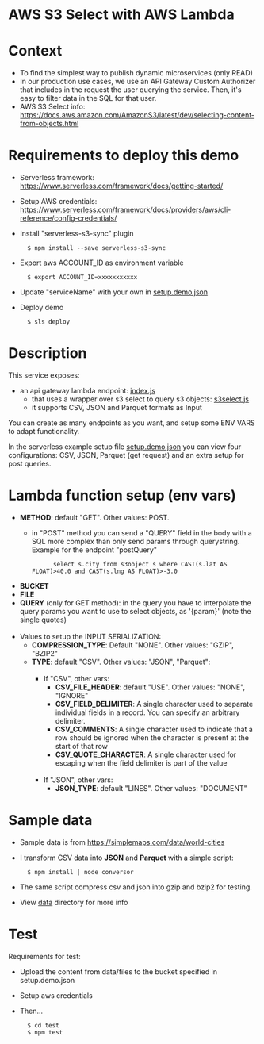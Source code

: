 # AWS S3 Select with AWS Lambda

# Context

* To find the simplest way to publish dynamic microservices (only READ)
* In our production use cases, we use an API Gateway Custom Authorizer that includes in the request the user querying the service. Then, it's easy to filter data in the SQL for that user.
* AWS S3 Select info: https://docs.aws.amazon.com/AmazonS3/latest/dev/selecting-content-from-objects.html

# Requirements to deploy this demo

* Serverless framework: https://www.serverless.com/framework/docs/getting-started/
* Setup AWS credentials: https://www.serverless.com/framework/docs/providers/aws/cli-reference/config-credentials/
* Install "serverless-s3-sync" plugin

        $ npm install --save serverless-s3-sync

* Export aws ACCOUNT_ID as environment variable

        $ export ACCOUNT_ID=xxxxxxxxxxx

* Update "serviceName" with your own in [setup.demo.json](https://github.com/davidayalas/aws-s3-select-lambda/blob/master/setup.demo.json#L2)

* Deploy demo

        $ sls deploy


# Description

This service exposes:

* an api gateway lambda endpoint: [index.js](lib/index.js)
    * that uses a wrapper over s3 select to query s3 objects: [s3select.js](lib/s3select.js)
    * it supports CSV, JSON and Parquet formats as Input

You can create as many endpoints as you want, and setup some ENV VARS to adapt functionality. 

In the serverless example setup file [setup.demo.json](setup.demo.json) you can view four configurations: CSV, JSON, Parquet (get request) and an extra setup for post queries.

# Lambda function setup (env vars)

* **METHOD**: default "GET". Other values: POST.
    * in "POST" method you can send a "QUERY" field in the body with a SQL more complex than only send params through querystring. Example for the endpoint "postQuery"
    
                select s.city from s3object s where CAST(s.lat AS FLOAT)>40.0 and CAST(s.lng AS FLOAT)>-3.0

* **BUCKET**
* **FILE**
* **QUERY** (only for GET method): in the query you have to interpolate the query params you want to use to select objects, as '{param}' (note the single quotes) <br /><br />
* Values to setup the INPUT SERIALIZATION:
    * **COMPRESSION_TYPE**: Default "NONE". Other values: "GZIP", "BZIP2"
    * **TYPE**: default "CSV". Other values: "JSON", "Parquet": <br /><br />
        * If "CSV", other vars:
            * **CSV_FILE_HEADER**: default "USE". Other values: "NONE", "IGNORE"
            * **CSV_FIELD_DELIMITER**: A single character used to separate individual fields in a record. You can specify an arbitrary delimiter.
            * **CSV_COMMENTS**: A single character used to indicate that a row should be ignored when the character is present at the start of that row
            * **CSV_QUOTE_CHARACTER**: A single character used for escaping when the field delimiter is part of the value <br /><br />
        * If "JSON", other vars:
            * **JSON_TYPE**: default "LINES". Other values: "DOCUMENT"

# Sample data

* Sample data is from https://simplemaps.com/data/world-cities
* I transform CSV data into **JSON** and **Parquet** with a simple script:

        $ npm install | node conversor

* The same script compress csv and json into gzip and bzip2 for testing.
* View [data](data) directory for more info
        
# Test

Requirements for test: 

* Upload the content from data/files to the bucket specified in setup.demo.json
* Setup aws credentials
* Then...

        $ cd test
        $ npm test
